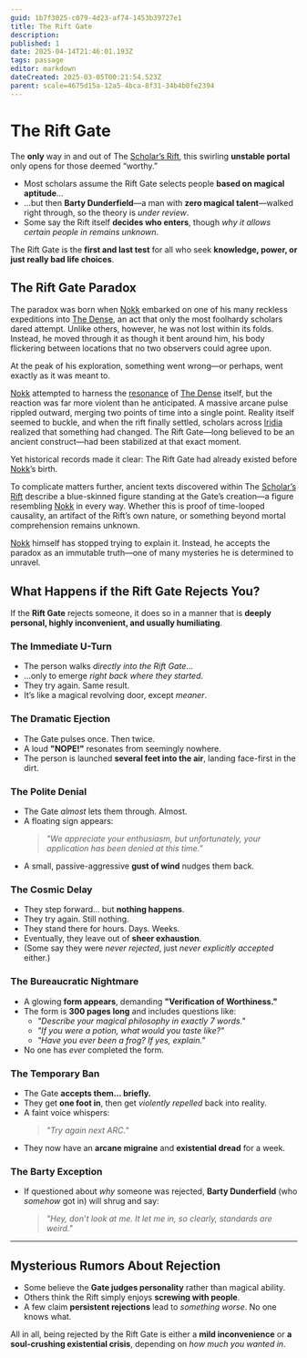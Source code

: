 ```yaml
---
guid: 1b7f3025-c079-4d23-af74-1453b39727e1
title: The Rift Gate
description: 
published: 1
date: 2025-04-14T21:46:01.193Z
tags: passage
editor: markdown
dateCreated: 2025-03-05T00:21:54.523Z
parent: scale=4675d15a-12a5-4bca-8f31-34b4b0fe2394
---
```


# The Rift Gate
The **only** way in and out of The [Scholar’s Rift](/geography/settlement/enclave/scholars-rift/scholars-rift.md), this swirling **unstable portal** only opens for those deemed “worthy.”  

- Most scholars assume the Rift Gate selects people **based on magical aptitude**...  
- ...but then **Barty Dunderfield**—a man with **zero magical talent**—walked right through, so the theory is *under review*.  
- Some say the Rift itself **decides who enters**, though *why it allows certain people in remains unknown*.  

The Rift Gate is the **first and last test** for all who seek **knowledge, power, or just really bad life choices**.  

## The Rift Gate Paradox
The paradox was born when [Nokk](/being/character/nokk.md) embarked on one of his many reckless expeditions into [The Dense](/geography/realm/the-dense.md), an act that only the most foolhardy scholars dared attempt. Unlike others, however, he was not lost within its folds. Instead, he moved through it as though it bent around him, his body flickering between locations that no two observers could agree upon.

At the peak of his exploration, something went wrong—or perhaps, went exactly as it was meant to.

[Nokk](/being/character/nokk.md) attempted to harness the [resonance](/structure/mechanic/resonance.md) of [The Dense](/geography/realm/the-dense.md) itself, but the reaction was far more violent than he anticipated. A massive arcane pulse rippled outward, merging two points of time into a single point. Reality itself seemed to buckle, and when the rift finally settled, scholars across [Iridia](/geography/world/iridia.md) realized that something had changed. The Rift Gate—long believed to be an ancient construct—had been stabilized at that exact moment.

Yet historical records made it clear: The Rift Gate had already existed before [Nokk](/being/character/nokk.md)’s birth.

To complicate matters further, ancient texts discovered within The [Scholar’s Rift](/geography/settlement/enclave/scholars-rift/scholars-rift.md) describe a blue-skinned figure standing at the Gate’s creation—a figure resembling [Nokk](/being/character/nokk.md) in every way. Whether this is proof of time-looped causality, an artifact of the Rift’s own nature, or something beyond mortal comprehension remains unknown.

[Nokk](/being/character/nokk.md) himself has stopped trying to explain it. Instead, he accepts the paradox as an immutable truth—one of many mysteries he is determined to unravel.

## What Happens if the Rift Gate Rejects You?
If the **Rift Gate** rejects someone, it does so in a manner that is **deeply personal, highly inconvenient, and usually humiliating**. 

### The Immediate U-Turn
- The person walks *directly into the Rift Gate*…  
- …only to emerge *right back where they started*.  
- They try again. Same result.  
- It’s like a magical revolving door, except *meaner*.  

### The Dramatic Ejection
- The Gate pulses once. Then twice.  
- A loud **"NOPE!"** resonates from seemingly nowhere.  
- The person is launched **several feet into the air**, landing face-first in the dirt.  

### The Polite Denial
- The Gate *almost* lets them through. Almost.  
- A floating sign appears:  
  > *"We appreciate your enthusiasm, but unfortunately, your application has been denied at this time."*  
- A small, passive-aggressive **gust of wind** nudges them back.  

### The Cosmic Delay
- They step forward... but **nothing happens**.  
- They try again. Still nothing.  
- They stand there for hours. Days. Weeks.  
- Eventually, they leave out of **sheer exhaustion**.  
- (Some say they were *never rejected*, just *never explicitly accepted* either.)  

### The Bureaucratic Nightmare
- A glowing **form appears**, demanding **"Verification of Worthiness."**  
- The form is **300 pages long** and includes questions like:  
  - *"Describe your magical philosophy in exactly 7 words."*  
  - *"If you were a potion, what would you taste like?"*  
  - *"Have you ever been a frog? If yes, explain."*  
- No one has *ever* completed the form.  

### The Temporary Ban
- The Gate **accepts them… briefly.**  
- They get **one foot in**, then get *violently repelled* back into reality.  
- A faint voice whispers:  
  > *"Try again next ARC."*  
- They now have an **arcane migraine** and **existential dread** for a week.  

### The Barty Exception
- If questioned about *why* someone was rejected, **Barty Dunderfield** (who *somehow* got in) will shrug and say:  
  > *"Hey, don’t look at me. It let me in, so clearly, standards are weird."*  

---

## Mysterious Rumors About Rejection
- Some believe the **Gate judges personality** rather than magical ability.  
- Others think the Rift simply enjoys **screwing with people**.  
- A few claim **persistent rejections** lead to *something worse*. No one knows what.  

All in all, being rejected by the Rift Gate is either a **mild inconvenience** or **a soul-crushing existential crisis**, depending on *how much you wanted in*.
